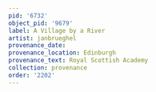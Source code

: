 ```yaml
---
pid: '6732'
object_pid: '9679'
label: A Village by a River
artist: janbrueghel
provenance_date:
provenance_location: Edinburgh
provenance_text: Royal Scottish Academy
collection: provenance
order: '2202'
---
```

